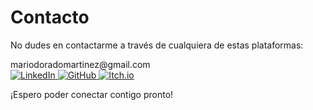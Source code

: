 <div class="contact-section">
  <h1>Contacto</h1>
  
  <p class="contact-intro">No dudes en contactarme a través de cualquiera de estas plataformas:</p>

  <div class="email-container" id="emailContainer">
    <span class="email" id="emailText">mariodoradomartinez@gmail.com</span>
    <span class="copy-feedback" id="copyFeedback"></span>
  </div>

  <div class="social-icons">
    <a href="https://www.linkedin.com/in/mario-dorado-martinez" target="_blank" rel="noopener noreferrer">
      <img src="{{ site.baseurl }}/assets/icons/linkedin-color.svg" alt="LinkedIn">
    </a>
    <a href="https://github.com/mdoradom" target="_blank" rel="noopener noreferrer">
      <img src="{{ site.baseurl }}/assets/icons/github-color.svg" alt="GitHub">
    </a>
    <a href="https://mdoradom.itch.io" target="_blank" rel="noopener noreferrer">
      <img src="{{ site.baseurl }}/assets/icons/itchdotio-color.svg" alt="Itch.io">
    </a>
  </div>

  <p class="contact-outro">¡Espero poder conectar contigo pronto!</p>
</div>

<script>
  document.addEventListener('DOMContentLoaded', function() {
    const emailContainer = document.getElementById('emailContainer');
    const emailText = document.getElementById('emailText');
    const copyFeedback = document.getElementById('copyFeedback');

    emailContainer.addEventListener('click', function() {
      const email = emailText.textContent;
      navigator.clipboard.writeText(email).then(function() {
        copyFeedback.textContent = 'Copiado!';
        setTimeout(function() {
          copyFeedback.textContent = '';
        }, 2000);
      }).catch(function(err) {
        console.error('Error al copiar el email: ', err);
      });
    });
  });
</script>